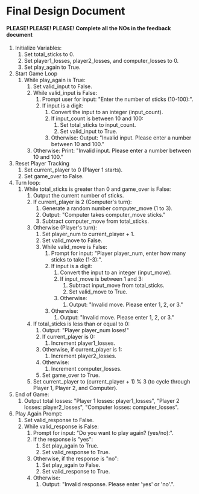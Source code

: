 # Final Design Document
#### PLEASE! PLEASE! PLEASE! Complete all the NOs in the feedback document 

1. Initialize Variables:
   1. Set total_sticks to 0. 
   2. Set player1_losses, player2_losses, and computer_losses to 0. 
   3. Set play_again to True.
2. Start Game Loop
   1. While play_again is True:
      1. Set valid_input to False. 
      2. While valid_input is False: 
         1. Prompt user for input: "Enter the number of sticks (10-100):". 
         2. If input is a digit:
            1. Convert the input to an integer (input_count). 
            2. If input_count is between 10 and 100:
               1. Set total_sticks to input_count. 
               2. Set valid_input to True.
            3. Otherwise:
                  Output: "Invalid input. Please enter a number between 10 and 100."
      3. Otherwise:
                  Print: "Invalid input. Please enter a number between 10 and 100."
3. Reset Player Tracking
   1. Set current_player to 0 (Player 1 starts).
   2. Set game_over to False.
4. Turn loop:
   1. While total_sticks is greater than 0 and game_over is False:
      1. Output the current number of sticks. 
      2. If current_player is 2 (Computer's turn):
         1. Generate a random number computer_move (1 to 3).
         2. Output: "Computer takes computer_move sticks."
         3. Subtract computer_move from total_sticks. 
      3. Otherwise (Player's turn):
         1. Set player_num to current_player + 1. 
         2. Set valid_move to False. 
         3. While valid_move is False:
            1. Prompt for input: "Player player_num, enter how many sticks to take (1-3):". 
            2. If input is a digit:
               1. Convert the input to an integer (input_move). 
               2. If input_move is between 1 and 3:
                  1. Subtract input_move from total_sticks.
                  2. Set valid_move to True. 
               3. Otherwise:
                  1. Output: "Invalid move. Please enter 1, 2, or 3."
            3. Otherwise:
               1. Output: "Invalid move. Please enter 1, 2, or 3."
      4. If total_sticks is less than or equal to 0:
         1. Output: "Player player_num loses!"
         2. If current_player is 0:
            1. Increment player1_losses.
         3. Otherwise, if current_player is 1:
            1. Increment player2_losses. 
         4. Otherwise:
            1. Increment computer_losses. 
         5. Set game_over to True.
      5. Set current_player to (current_player + 1) % 3  (to cycle through Player 1, Player 2, and Computer).
5. End of Game:
   1. Output total losses: "Player 1 losses: player1_losses", "Player 2 losses: player2_losses", "Computer losses: computer_losses".
6. Play Again Prompt:
   1. Set valid_response to False. 
   2. While valid_response is False:
      1. Prompt for input: "Do you want to play again? (yes/no):". 
      2. If the response is "yes":
         1. Set play_again to True. 
         2. Set valid_response to True.
      3. Otherwise, if the response is "no":
         1. Set play_again to False. 
         2. Set valid_response to True.
      4. Otherwise:
         1. Output: "Invalid response. Please enter 'yes' or 'no'.".    
